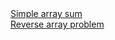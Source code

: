 <a href="https://www.hackerrank.com/challenges/simple-array-sum/problem">
Simple array sum </a>
<br>
<a href="https://www.hackerrank.com/challenges/arrays-ds/problem">
Reverse array problem</a>